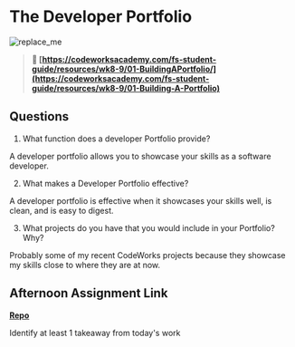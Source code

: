 # The Developer Portfolio

![replace_me](https://codeworks.blob.core.windows.net/public/assets/img/illustrations/placeholder.svg)

> **📖 [https://codeworksacademy.com/fs-student-guide/resources/wk8-9/01-BuildingAPortfolio/](https://codeworksacademy.com/fs-student-guide/resources/wk8-9/01-Building-A-Portfolio)**

## Questions

1. What function does a developer Portfolio provide?

A developer portfolio allows you to showcase your skills as a software developer.

2. What makes a Developer Portfolio effective?

A developer portfolio is effective when it showcases your skills well, is clean, and is easy to digest.

3. What projects do you have that you would include in your Portfolio? Why?

Probably some of my recent CodeWorks projects because they showcase my skills close to where they are at now.

## Afternoon Assignment Link

**[Repo](https://github.com/tylertruman/<ASSIGNMENT_REPO>)**

Identify at least 1 takeaway from today's work
